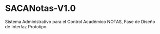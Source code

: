 SACANotas-V1.0
==============

Sistema Administrativo para el Control Académico NOTAS, Fase de Diseño de Interfaz Prototipo.
